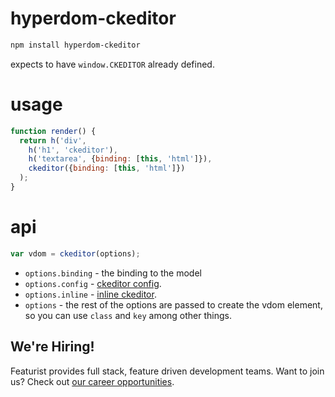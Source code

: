 # hyperdom-ckeditor

```bash
npm install hyperdom-ckeditor
```

expects to have `window.CKEDITOR` already defined.

# usage

```js
function render() {
  return h('div',
    h('h1', 'ckeditor'),
    h('textarea', {binding: [this, 'html']}),
    ckeditor({binding: [this, 'html']})
  );
}
```

# api

```js
var vdom = ckeditor(options);
```

* `options.binding` - the binding to the model
* `options.config` - [ckeditor config](http://docs.ckeditor.com/#!/api/CKEDITOR.config).
* `options.inline` - [inline ckeditor](http://docs.ckeditor.com/#!/guide/dev_inline).
* `options` - the rest of the options are passed to create the vdom element, so you can use `class` and `key` among other things.

## We're Hiring!
Featurist provides full stack, feature driven development teams. Want to join us? Check out [our career opportunities](https://www.featurist.co.uk/careers/).
